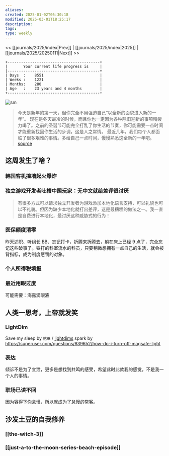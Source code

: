```yaml
---
aliases: 
created: 2025-01-02T05:30:18
modified: 2025-03-01T18:25:17
description: 
tags: 
type: weekly
---
```


<< [[journals/2025/index|Prev]] | [[journals/2025/index|2025]] | [[journals/2025/20250111|Next]] >>

```shell
+-----------------------------------------+
|       Your current life progress is     |
|-----------------------------------------+
| Days  :    8551                         |
| Weeks :    1221                         |
| Months:    280                          |
| Age   :    23 years and 4 months        |
+-----------------------------------------+
```

![sm](https://img.owspace.com/Public/uploads/Download/2024/1231.jpg)

> 今天是新年的第一天，但你完全不用强迫自己“以全新的面貌进入新的一年”。
> 现在是冬天最冷的时候，而且你也一定因为各种除旧迎新的事项精疲力竭了。之前的圣诞节可能完全打乱了你生活的节奏，你可能需要一点时间才能重新找回你生活的步调，这是人之常情。
> 最近几年，我们每个人都面临了很多艰难的事情。多给自己一点时间，慢慢熟悉这全新的一年吧。
> [source](https://twitter.com/imbethmccoll/status/1741828137728491831)

## 这周发生了啥？

### 韩国客机撞墙起火爆炸

### 独立游戏开发者吐槽中国玩家：无中文就给差评很讨厌

> 有很多方式可以请求独立开发者为游戏添加本地化语言支持，可以礼貌也可以不礼貌。但因为缺少本地化就打出差评，这是最糟糕的做法之一。我一直是自费进行本地化，最讨厌这种威胁式的行为！

### 医保额度清零

昨天述职、听组长 BB、忘记打卡，折腾来折腾去，躺在床上已经 9 点了，完全忘记这些破事了。铁打的科室流水的科员，只要稍微想拥有一点自己的生活，就会被背指标，成为制度惩罚的对象。

### 个人所得税填报

### 最近用眼过度

可能需要：海露滴眼液

## 人类一思考，上帝就发笑

### LightDim

Save my sleep by `贴纸` / [lightdims](https://lightdims.com/index.php) spark by https://superuser.com/questions/839652/how-do-i-turn-off-magsafe-light

### 表达

倾诉不是为了宣泄，更多是想找到共鸣的感受，希望此时此款我的感觉，不是我一个人的事情。

### 职场已读不回

因为容得下你怠慢，所以就成为了怠慢的常客。

## 沙发土豆的自我修养

### [[the-witch-3]]

### [[just-a-to-the-moon-series-beach-episode]]
